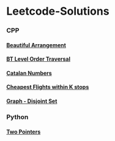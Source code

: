 # Leetcode-Solutions
### CPP
#### [Beautiful Arrangement](https://github.com/Ushnesha/Leetcode-Solutions/blob/master/CPP/Beautiful%20Arrangement.cpp)
#### [BT Level Order Traversal](https://github.com/Ushnesha/Leetcode-Solutions/blob/master/CPP/BT%20Level%20Order%20Traversal.cpp)
#### [Catalan Numbers](https://github.com/Ushnesha/Leetcode-Solutions/blob/master/CPP/Catalan%20Number%20-%20unique%20BST.cpp)
#### [Cheapest Flights within K stops](https://github.com/Ushnesha/Leetcode-Solutions/blob/master/CPP/Cheapest%20flights%20within%20K%20stops.cpp)
#### [Graph - Disjoint Set](https://github.com/Ushnesha/Leetcode-Solutions/blob/master/CPP/Graph.md)

### Python
#### [Two Pointers](https://github.com/Ushnesha/Leetcode-Solutions/blob/master/Python3/TwoPointers.md)
